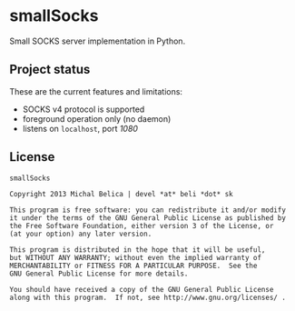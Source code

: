 smallSocks
==========

Small SOCKS server implementation in Python.

Project status
--------------

These are the current features and limitations:

  * SOCKS v4 protocol is supported
  * foreground operation only (no daemon)
  * listens on `localhost`, port *1080*

License
-------

```
smallSocks

Copyright 2013 Michal Belica | devel *at* beli *dot* sk

This program is free software: you can redistribute it and/or modify
it under the terms of the GNU General Public License as published by
the Free Software Foundation, either version 3 of the License, or
(at your option) any later version.

This program is distributed in the hope that it will be useful,
but WITHOUT ANY WARRANTY; without even the implied warranty of
MERCHANTABILITY or FITNESS FOR A PARTICULAR PURPOSE.  See the
GNU General Public License for more details.

You should have received a copy of the GNU General Public License
along with this program.  If not, see http://www.gnu.org/licenses/ .
```

